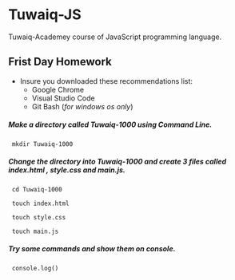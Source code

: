 # Tuwaiq-JS
Tuwaiq-Academey course of JavaScript programming language.

## Frist Day Homework

- Insure you downloaded these recommendations list:
    - Google Chrome
    - Visual Studio Code
    - Git Bash (*for windows os only*)

##### Make a directory called Tuwaiq-1000 using Command Line.
    
     mkdir Tuwaiq-1000

##### Change the directory into  *Tuwaiq-1000* and create 3 files called *index.html* , *style.css* and *main.js*.

     cd Tuwaiq-1000

     touch index.html

     touch style.css

     touch main.js

##### Try some commands and show them on console.

     console.log()
